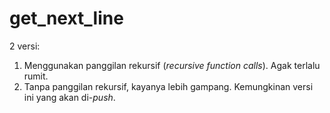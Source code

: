 # get_next_line

2 versi:
1. Menggunakan panggilan rekursif (*recursive function calls*). Agak terlalu rumit.
2. Tanpa panggilan rekursif, kayanya lebih gampang. Kemungkinan versi ini yang akan di-*push*.
